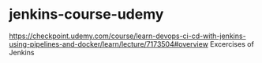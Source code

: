 # jenkins-course-udemy
https://checkpoint.udemy.com/course/learn-devops-ci-cd-with-jenkins-using-pipelines-and-docker/learn/lecture/7173504#overview
Excercises of Jenkins 
